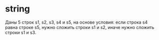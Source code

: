 # string
Даны 5 строк s1, s2, s3, s4 и s5, на основе условия: если
строка s4 равна строке s5, нужно сложить строки s1 и s2, иначе
нужно сложить строки s1 и s3.
